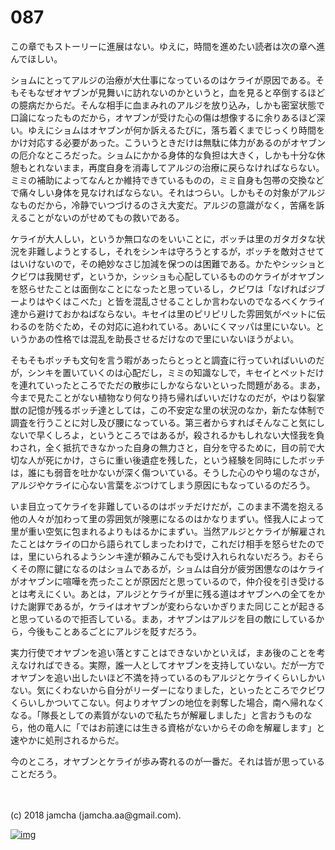 # 087

この章でもストーリーに進展はない。ゆえに，時間を進めたい読者は次の章へ進んでほしい。  

ショムにとってアルジの治療が大仕事になっているのはケライが原因である。そもそもなぜオヤブンが見舞いに訪れないのかというと，血を見ると卒倒するほどの臆病だからだ。そんな相手に血まみれのアルジを放り込み，しかも密室状態で口論になったものだから，オヤブンが受けた心の傷は想像するに余りあるほど深い。ゆえにショムはオヤブンが何か訴えるたびに，落ち着くまでじっくり時間をかけ対応する必要があった。こういうときだけは無駄に体力があるのがオヤブンの厄介なところだった。ショムにかかる身体的な負担は大きく，しかも十分な休憩もとれないまま，再度自身を消毒してアルジの治療に戻らなければならない。ミミの補助によってなんとか維持できているものの，ミミ自身も包帯の交換などで痛々しい身体を見なければならない。それはつらい。しかもその対象がアルジなものだから，冷静でいつづけるのさえ大変だ。アルジの意識がなく，苦痛を訴えることがないのがせめてもの救いである。  

ケライが大人しい，というか無口なのをいいことに，ボッチは里のガタガタな状況を非難しようとするし，それをシンキは守ろうとするが，ボッチを敵対させてはいけないので，その絶妙なさじ加減を保つのは困難である。かたやシッショとクビワは我関せず，というか，シッショも心配しているもののケライがオヤブンを怒らせたことは面倒なことになったと思っているし，クビワは「なげればジブーよりはやくはこべた」と皆を混乱させることしか言わないのでなるべくケライ達から避けておかねばならない。キセイは里のピリピリした雰囲気がペットに伝わるのを防ぐため，その対応に追われている。あいにくマッパは里にいない。というかあの性格では混乱を助長させるだけなので里にいないほうがよい。  

そもそもボッチも文句を言う暇があったらとっとと調査に行っていればいいのだが，シンキを置いていくのは心配だし，ミミの知識なしで，キセイとペットだけを連れていったところでただの散歩にしかならないといった問題がある。まあ，今まで見たことがない植物なり何なり持ち帰ればいいだけなのだが，やはり裂掌獣の記憶が残るボッチ達としては，この不安定な里の状況のなか，新たな体制で調査を行うことに対し及び腰になっている。第三者からすればそんなこと気にしないで早くしろよ，というところではあるが，殺されるかもしれない大怪我を負わされ，全く抵抗できなかった自身の無力さと，自分を守るために，目の前で大切な人が死にかけ，さらに重い後遺症を残した，という経験を同時にしたボッチは，誰にも弱音を吐かないが深く傷ついている。そうした心のやり場のなさが，アルジやケライに心ない言葉をぶつけてしまう原因にもなっているのだろう。  

いま目立ってケライを非難しているのはボッチだけだが，このまま不満を抱える他の人々が加わって里の雰囲気が険悪になるのはかなりまずい。怪我人によって里が重い空気に包まれるよりもはるかにまずい。当然アルジとケライが解雇されたことはケライの口から語られてしまったわけで，これだけ相手を怒らせたのでは，里にいられるようシンキ達が頼みこんでも受け入れられないだろう。おそらくその際に鍵になるのはショムであるが，ショムは自分が疲労困憊なのはケライがオヤブンに喧嘩を売ったことが原因だと思っているので，仲介役を引き受けるとは考えにくい。あとは，アルジとケライが里に残る道はオヤブンへの全てをかけた謝罪であるが，ケライはオヤブンが変わらないかぎりまた同じことが起きると思っているので拒否している。まあ，オヤブンはアルジを目の敵にしているから，今後もことあるごとにアルジを貶すだろう。  

実力行使でオヤブンを追い落とすことはできないかといえば，まあ後のことを考えなければできる。実際，誰一人としてオヤブンを支持していない。だが一方でオヤブンを追い出したいほど不満を持っているのもアルジとケライくらいしかいない。気にくわないから自分がリーダーになりました，といったところでクビワくらいしかついてこない。何よりオヤブンの地位を剥奪した場合，南へ帰れなくなる。「隊長としての素質がないので私たちが解雇しました」と言おうものなら，他の竜人に「ではお前達には生きる資格がないからその命を解雇します」と速やかに処刑されるからだ。  

今のところ，オヤブンとケライが歩み寄れるのが一番だ。それは皆が思っていることだろう。  

<br>  
<br>  
(c) 2018 jamcha (jamcha.aa@gmail.com).  

[![img](http://i.creativecommons.org/l/by-nc-sa/4.0/88x31.png)](http://creativecommons.org/licenses/by-nc-sa/4.0/deed)